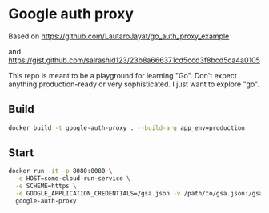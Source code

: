 # Google auth proxy

Based on <https://github.com/LautaroJayat/go_auth_proxy_example>

and <https://gist.github.com/salrashid123/23b8a666371cd5ccd3f8bcd5ca4a0105>

This repo is meant to be a playground for learning "Go". Don't expect anything production-ready or very sophisticated.
I just want to explore "go".

## Build

```bash
docker build -t google-auth-proxy . --build-arg app_env=production
```

## Start

```bash
docker run -it -p 8080:8080 \
  -e HOST=some-cloud-run-service \
  -e SCHEME=https \
  -e GOOGLE_APPLICATION_CREDENTIALS=/gsa.json -v /path/to/gsa.json:/gsa.json \
  google-auth-proxy
```
